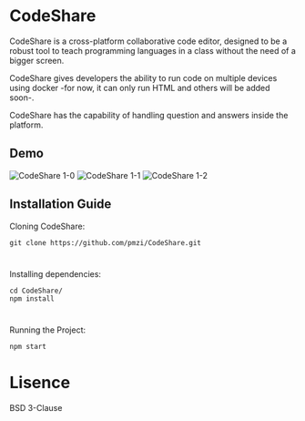 # CodeShare

CodeShare is a cross-platform collaborative code editor, designed to be a robust tool to teach programming languages in a class without the need of a bigger screen.

CodeShare gives developers the ability to run code on multiple devices using docker -for now, it can only run HTML and others will be added soon-.

CodeShare has the capability of handling question and answers inside the platform.

## Demo
![CodeShare 1-0](https://raw.githubusercontent.com/pmzi/CodeShare/master/src/images/1-0.gif)
![CodeShare 1-1](https://raw.githubusercontent.com/pmzi/CodeShare/master/src/images/1-1.jpg)
![CodeShare 1-2](https://raw.githubusercontent.com/pmzi/CodeShare/master/src/images/1-2.jpg)

## Installation Guide

Cloning CodeShare:
```
git clone https://github.com/pmzi/CodeShare.git
```
#
Installing dependencies:
```
cd CodeShare/
npm install
```
#
Running the Project:
```
npm start
```

# Lisence
BSD 3-Clause